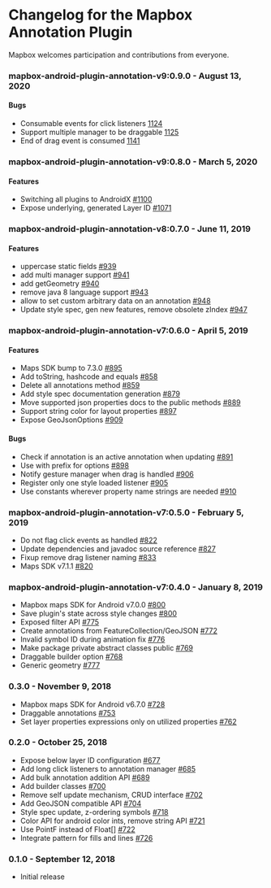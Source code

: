 # Changelog for the Mapbox Annotation Plugin

Mapbox welcomes participation and contributions from everyone.

### mapbox-android-plugin-annotation-v9:0.9.0 - August 13, 2020
#### Bugs
- Consumable events for click listeners [1124](https://github.com/mapbox/mapbox-plugins-android/pull/1124)
- Support multiple manager to be draggable [1125](https://github.com/mapbox/mapbox-plugins-android/pull/1125)
- End of drag event is consumed [1141](https://github.com/mapbox/mapbox-plugins-android/pull/1141)

### mapbox-android-plugin-annotation-v9:0.8.0 - March 5, 2020
#### Features
- Switching all plugins to AndroidX [#1100](https://github.com/mapbox/mapbox-plugins-android/pull/1100)
- Expose underlying, generated Layer ID [#1071](https://github.com/mapbox/mapbox-plugins-android/pull/1071)

### mapbox-android-plugin-annotation-v8:0.7.0 - June 11, 2019
#### Features
- uppercase static fields [#939](https://github.com/mapbox/mapbox-plugins-android/pull/939)
- add multi manager support [#941](https://github.com/mapbox/mapbox-plugins-android/pull/941)
- add getGeometry [#940](https://github.com/mapbox/mapbox-plugins-android/pull/940)
- remove java 8 language support [#943](https://github.com/mapbox/mapbox-plugins-android/pull/943)
- allow to set custom arbitrary data on an annotation [#948](https://github.com/mapbox/mapbox-plugins-android/pull/948)
- Update style spec, gen new features, remove obsolete zIndex [#947](https://github.com/mapbox/mapbox-plugins-android/pull/947)

### mapbox-android-plugin-annotation-v7:0.6.0 - April 5, 2019
#### Features
- Maps SDK bump to 7.3.0 [#895](https://github.com/mapbox/mapbox-plugins-android/pull/895)
- Add toString, hashcode and equals [#858](https://github.com/mapbox/mapbox-plugins-android/pull/858)
- Delete all annotations method [#859](https://github.com/mapbox/mapbox-plugins-android/pull/859)
- Add style spec documentation generation [#879](https://github.com/mapbox/mapbox-plugins-android/pull/879)
- Move supported json properties docs to the public methods [#889](https://github.com/mapbox/mapbox-plugins-android/pull/889)
- Support string color for layout properties [#897](https://github.com/mapbox/mapbox-plugins-android/pull/897)
- Expose GeoJsonOptions [#909](https://github.com/mapbox/mapbox-plugins-android/pull/909)
#### Bugs
- Check if annotation is an active annotation when updating [#891](https://github.com/mapbox/mapbox-plugins-android/pull/891)
- Use with prefix for options [#898](https://github.com/mapbox/mapbox-plugins-android/pull/898)
- Notify gesture manager when drag is handled [#906](https://github.com/mapbox/mapbox-plugins-android/pull/906)
- Register only one style loaded listener [#905](https://github.com/mapbox/mapbox-plugins-android/pull/905)
- Use constants wherever property name strings are needed [#910](https://github.com/mapbox/mapbox-plugins-android/pull/910)

### mapbox-android-plugin-annotation-v7:0.5.0 - February 5, 2019
- Do not flag click events as handled [#822](https://github.com/mapbox/mapbox-plugins-android/pull/822)
- Update dependencies and javadoc source reference [#827](https://github.com/mapbox/mapbox-plugins-android/pull/827)
- Fixup remove drag listener naming [#833](https://github.com/mapbox/mapbox-plugins-android/pull/833)
- Maps SDK v7.1.1 [#820](https://github.com/mapbox/mapbox-plugins-android/pull/820)

### mapbox-android-plugin-annotation-v7:0.4.0 - January 8, 2019
- Mapbox maps SDK for Android v7.0.0 [#800](https://github.com/mapbox/mapbox-plugins-android/pull/800)
- Save plugin's state across style changes [#800](https://github.com/mapbox/mapbox-plugins-android/pull/800/commits/cba17474e6087faf94375570700d4edfc52b6dd6)
- Exposed filter API [#775](https://github.com/mapbox/mapbox-plugins-android/pull/775)
- Create annotations from FeatureCollection/GeoJSON [#772](https://github.com/mapbox/mapbox-plugins-android/pull/772)
- Invalid symbol ID during animation fix [#776](https://github.com/mapbox/mapbox-plugins-android/pull/776/commits/c2488010f27107693fd529a01afc2f51ecde03cf)
- Make package private abstract classes public [#769](https://github.com/mapbox/mapbox-plugins-android/pull/769)
- Draggable builder option [#768](https://github.com/mapbox/mapbox-plugins-android/pull/768)
- Generic geometry [#777](https://github.com/mapbox/mapbox-plugins-android/pull/777)

### 0.3.0 - November 9, 2018
- Mapbox maps SDK for Android v6.7.0 [#728](https://github.com/mapbox/mapbox-plugins-android/pull/728)
- Draggable annotations [#753](https://github.com/mapbox/mapbox-plugins-android/pull/753)
- Set layer properties expressions only on utilized properties [#762](https://github.com/mapbox/mapbox-plugins-android/pull/762)

### 0.2.0 - October 25, 2018
- Expose below layer ID configuration [#677](https://github.com/mapbox/mapbox-plugins-android/pull/677)
- Add long click listeners to annotation manager [#685](https://github.com/mapbox/mapbox-plugins-android/pull/685)
- Add bulk annotation addition API [#689](https://github.com/mapbox/mapbox-plugins-android/pull/689)
- Add builder classes [#700](https://github.com/mapbox/mapbox-plugins-android/pull/700)
- Remove self update mechanism, CRUD interface [#702](https://github.com/mapbox/mapbox-plugins-android/pull/702)
- Add GeoJSON compatible API [#704](https://github.com/mapbox/mapbox-plugins-android/pull/704)
- Style spec update, z-ordering symbols [#718](https://github.com/mapbox/mapbox-plugins-android/pull/718)
- Color API for android color ints, remove string API [#721](https://github.com/mapbox/mapbox-plugins-android/pull/721)
- Use PointF instead of Float[] [#722](https://github.com/mapbox/mapbox-plugins-android/pull/722)
- Integrate pattern for fills and lines [#726](https://github.com/mapbox/mapbox-plugins-android/pull/726)

### 0.1.0 - September 12, 2018
- Initial release